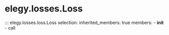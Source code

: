 
# elegy.losses.Loss

::: elegy.losses.loss.Loss
    selection:
        inherited_members: true
        members:
            - __init__
            - call
        